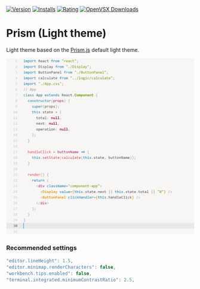 [![Version](https://img.shields.io/visual-studio-marketplace/v/usernamehw.prism)](https://marketplace.visualstudio.com/items?itemName=usernamehw.prism)
[![Installs](https://img.shields.io/visual-studio-marketplace/i/usernamehw.prism)](https://marketplace.visualstudio.com/items?itemName=usernamehw.prism)
[![Rating](https://img.shields.io/visual-studio-marketplace/r/usernamehw.prism)](https://marketplace.visualstudio.com/items?itemName=usernamehw.prism)
[![OpenVSX Downloads](https://shields.io/open-vsx/dt/usernamehw/prism?label=OpenVSX%20Downloads)](https://open-vsx.org/extension/usernamehw/prism)

# Prism (Light theme)

Light theme based on the [Prism.js](https://prismjs.com/) default light theme.

![react example](./img/react_example.png)

### Recommended settings

```js
"editor.lineHeight": 1.5,
"editor.minimap.renderCharacters": false,
"workbench.tips.enabled": false,
"terminal.integrated.minimumContrastRatio": 2.5,
```